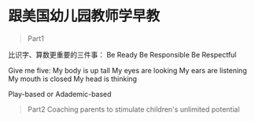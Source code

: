 # 跟美国幼儿园教师学早教

>Part1

比识字、算数更重要的三件事：
Be Ready
Be Responsible
Be Respectful


Give me five:
My body is up tall
My eyes are looking
My ears are listening
My mouth is closed
My head is thinking

Play-based or Adademic-based

>Part2 Coaching parents to stimulate children's unlimited potential

